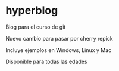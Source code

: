 # hyperblog
Blog para el curso de git

Nuevo cambio para pasar por cherry repick

Incluye ejemplos en Windows, Linux y Mac

Disponible para todas las edades
